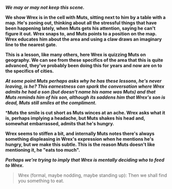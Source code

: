 ***We may or may not keep this scene.***

**We show Wrex is in the cell with Muts, sitting next to him by a table with a map.
He's zoning out, thinking about all the stressful things that have been happening lately, when Muts gets his attention, saying he can't figure it out.
Wrex snaps to, and Muts points to a position on the map.
Wrex educates him about the area and using a claw draws an imaginary line to the nearest gate.**

**This is a lesson, like many others, here Wrex is quizzing Muts on geography.
We can see from these specifics of the area that this is quite advanced, they've probably been doing this for years and now are on to the specifics of cities.**

***At some point Muts perhaps asks why he has these lessons, he's never leaving, is he?
This earnestness can spark the conversation where Wrex admits he had a son (but doesn't name his name was Muts) and that Muts reminds him of his son, although its saddens him that Wrex's son is dead, Muts still smiles at the compliment.***

***Muts the smile is cut short as Muts winces at an ache.
Wrex asks what it is, perhaps implying a headache, but Muts shakes his head and, somewhat embarrassed, admits that he's hungry.**

**Wrex seems to stiffen a bit, and internally Muts notes there's always something displeasing in Wrex's expression when he mentions he's hungry, but we make this subtle.
This is the reason Muts doesn't like mentioning it, he "eats too much".**

***Perhaps we're trying to imply that Wrex is mentally deciding who to feed to Wrex.***

> Wrex (formal, maybe nodding, maybe standing up):
Then we shall find you something to eat.